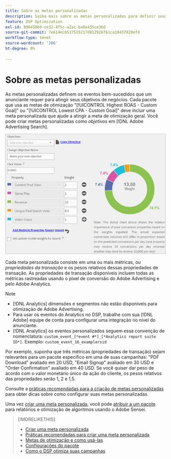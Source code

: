 ```yaml
---
title: Sobre as metas personalizadas
description: Saiba mais sobre as metas personalizadas para definir seus eventos de sucesso em pacotes otimizados para o CPA mais baixo ou o ROAS mais alto.
feature: DSP Optimization
exl-id: 806450b9-ce32-4f5c-a2ac-ba8e435ce36d
source-git-commit: 7e614ecb517515217d812926f61ca10437820efd
workflow-type: tm+mt
source-wordcount: '266'
ht-degree: 0%

---
```


# Sobre as metas personalizadas

As metas personalizadas definem os eventos bem-sucedidos que um anunciante requer para atingir seus objetivos de negócios. Cada pacote que usa as metas de otimização &quot;[!UICONTROL Highest ROAS - Custom Goal]&quot; ou &quot;[!UICONTROL Lowest CPA - Custom Goal]&quot; deve incluir uma meta personalizada que ajude a atingir a meta de otimização geral. Você pode criar metas personalizadas como *objetivos* em [!DNL Adobe Advertising Search].

![metas personalizadas](/help/dsp/assets/objective-goals.png)

Cada meta personalizada consiste em uma ou mais métricas, ou *propriedades da transação* e os pesos relativos dessas propriedades de transação. As propriedades de transação disponíveis incluem todas as métricas rastreadas usando o pixel de conversão do Adobe Advertising e pelo Adobe Analytics.

>[!NOTE]
>
>* [!DNL Analytics] dimensões e segmentos não estão disponíveis para otimização de Adobe Advertising.
>* Para usar os eventos do Analytics no DSP, trabalhe com sua [!DNL Adobe] equipe de conta para configurar uma integração no nível do anunciante.
>* [!DNL Analytics] os eventos personalizados seguem essa convenção de nomenclatura: `custom_event_[*event #*]_[*Analytics report suite ID*]`. Exemplo: `custom_event_16_examplersid`


Por exemplo, suponha que três métricas (propriedades de transação) sejam relevantes para um pacote específico em uma de suas campanhas: &quot;PDF Download&quot; avaliado em 20 USD, &quot;Email Signup&quot; avaliado em 30 USD e &quot;Order Confirmation&quot; avaliado em 40 USD. Se você quiser dar peso de acordo com o valor monetário único da ação do cliente, os pesos relativos das propriedades serão 1, 2 e 1,5.

Consulte a [práticas recomendadas para a criação de metas personalizadas](custom-goal-best-practices.md) para obter dicas sobre como configurar suas metas personalizadas.

Uma vez [criar uma meta personalizada](custom-goal-create.md), você pode [atribuir a um pacote](/help/dsp/campaign-management/packages/package-settings.md) para relatórios e otimização de algoritmos usando o Adobe Sensei.

>[!MORELIKETHIS]
>
>* [Criar uma meta personalizada](custom-goal-create.md)
>* [Práticas recomendadas para criar uma meta personalizada](custom-goal-best-practices.md)
>* [Metas de otimização e como usá-las](optimization-goals.md)
>* [Configurações do pacote](/help/dsp/campaign-management/packages/package-settings.md)
> * [Como o DSP otimiza suas campanhas](optimization-how-dsp-optimizes-campaigns.md)


